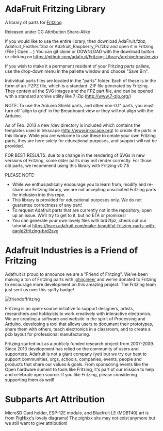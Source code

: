 AdaFruit Fritzing Library
==========================

A library of parts for [Fritzing](http://fritzing.org/)

Released under CC Attribution Share-Alike

If you would like to use the entire library, then download AdaFruit.fzbz, Adafruit_Feather.fzbz or Adafruit_Raspberry_Pi.fzbz and open it in Fritzing (File | Open... ) You can git clone or DOWNLOAD with the download button or clicking on https://github.com/adafruit/Fritzing-Library/archive/master.zip

If you wish to make it a permanent resident of your Fritzing parts pallete, use
the drop-down menu in the pallette window and choose "Save Bin".

Individual parts files are located in the "parts" folder. Each of these is in 
the form of an .FZPZ file, which is a standard .ZIP file generated by Fritzing.
They contain all the SVG images and the FPZ part file, and can be opened with a 
standard archive utility like 7-Zip (http://www.7-zip.org/)

NOTE: To use the Arduino Shield parts, and other non-0.1" parts, you must turn off 'align to grid' in the
Breadboard view or they will not align with the Arduino.

As of Feb. 2013 a new /dev directory is included which contains the templates 
used in Inkscape (http://www.inkscape.org) to create the parts in this library.
While you are welcome to use these to create your own Fritzing parts, they are 
here solely for educational purposes, and support will not be provided. 

FOR BEST RESULTS: due to a change in the rendering of SVGs in new versions of 
Fritzing, some older parts may not render correctly. For those old parts, we recommend 
using this library with Fritzing v0.7.5

PLEASE NOTE: 

   * While we enthusiastically encourage you to learn from, modify and 
re-share our Fritzing library, we are not accepting unsolicited Fritzing parts 
for inclusion into this repo. 
   * This library is provided for educational purposes only. We do not guarantee correctness of any part!
   * To request Adafruit parts that are currently not in the repository, open up an issue. We'll try to get to it, but no ETA or promises!
   * You can generate your own lovely files with brd2fpz, check out our tutorial at https://learn.adafruit.com/make-beautiful-fritzing-parts-with-eagle2fritzing-brd2svg



Adafruit Industries is a Friend of Fritzing
============================================

Adafruit is proud to announce we are a "Friend of Fritzing". We've been making
 a ton of Fritzing parts with [johngineer](https://github.com/johngineer) and we've donated to Fritzing to 
encourage more development on this amazing project. The Fritzing team just 
sent us over this spiffy badge!

![friendoffritzing](https://cdn-blog.adafruit.com/uploads/2012/09/friend_of_fritzing-badge-pixelopt.jpg)

Fritzing is an open-source initiative to support designers, artists, 
researchers and hobbyists to work creatively with interactive electronics. 
We are creating a software and website in the spirit of Processing and 
Arduino, developing a tool that allows users to document their prototypes, 
share them with others, teach electronics in a classroom, and to create a 
pcb layout for professional manufacturing. 

Fritzing started out as a publicly funded research project from 2007-2009. 
Since 2010 development has relied on the community of users and supporters. 
Adafruit is not a giant company (yet) but we try our best to support 
communities, orgs, schools, companies, events, people and products that share 
our values & goals. From sponsoring events like the Open hardware summit to 
tools like Fritzing, it's part of our mission to help and celebrate open 
source. If you like Fritzing, please considering supporting them as well!

Subparts Art Attribution
============================================
MicroSD Card holder, ESP-12E module, and Bluefruit LE (MDBT40) art is from [PigHixx's](http://www.pighixxx.com/) lovely diagrams!
The pighixx site may not exist anymore but we still want to give attribution!
